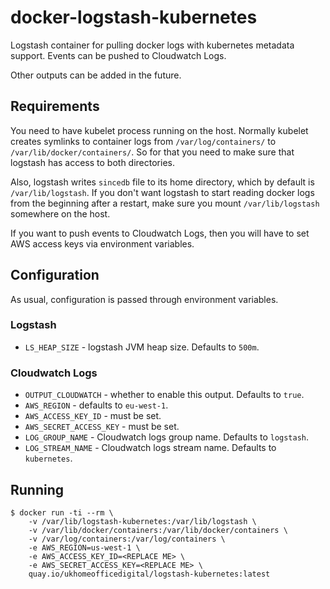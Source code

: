 # docker-logstash-kubernetes

Logstash container for pulling docker logs with kubernetes metadata support.
Events can be pushed to Cloudwatch Logs.

Other outputs can be added in the future.

## Requirements

You need to have kubelet process running on the host. Normally kubelet creates
symlinks to container logs from `/var/log/containers/` to
`/var/lib/docker/containers/`. So for that you need to make sure that logstash
has access to both directories.

Also, logstash writes `sincedb` file to its home directory, which by default is
`/var/lib/logstash`. If you don't want logstash to start reading docker logs
from the beginning after a restart, make sure you mount `/var/lib/logstash`
somewhere on the host.

If you want to push events to Cloudwatch Logs, then you will have to set AWS
access keys via environment variables.


## Configuration

As usual, configuration is passed through environment variables.

### Logstash

- `LS_HEAP_SIZE` - logstash JVM heap size. Defaults to `500m`.

### Cloudwatch Logs

- `OUTPUT_CLOUDWATCH` - whether to enable this output. Defaults to `true`.
- `AWS_REGION` - defaults to `eu-west-1`.
- `AWS_ACCESS_KEY_ID` - must be set.
- `AWS_SECRET_ACCESS_KEY` - must be set.
- `LOG_GROUP_NAME` - Cloudwatch logs group name. Defaults to `logstash`.
- `LOG_STREAM_NAME` - Cloudwatch logs stream name. Defaults to `kubernetes`.


## Running

```
$ docker run -ti --rm \
    -v /var/lib/logstash-kubernetes:/var/lib/logstash \
    -v /var/lib/docker/containers:/var/lib/docker/containers \
    -v /var/log/containers:/var/log/containers \
    -e AWS_REGION=us-west-1 \
    -e AWS_ACCESS_KEY_ID=<REPLACE ME> \
    -e AWS_SECRET_ACCESS_KEY=<REPLACE ME> \
    quay.io/ukhomeofficedigital/logstash-kubernetes:latest
```
